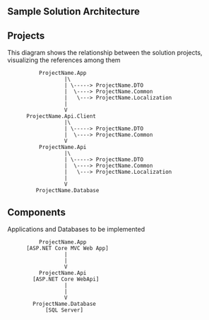 
## Sample Solution Architecture

## Projects

This diagram shows the relationship between the solution projects, visualizing the references among them

```
          ProjectName.App     
                  |\
                  | \-----> ProjectName.DTO
                  |  \----> ProjectName.Common
                  |   \---> ProjectName.Localization
                  |                 
                  V                 
      ProjectName.Api.Client      
                  |\                
                  | \-----> ProjectName.DTO
                  |  \----> ProjectName.Common
                  V                 
          ProjectName.Api         
                  |\
                  | \-----> ProjectName.DTO
                  |  \----> ProjectName.Common
                  |   \---> ProjectName.Localization
                  |                 
                  V
         ProjectName.Database
```

## Components

Applications and Databases to be implemented

```
          ProjectName.App
      [ASP.NET Core MVC Web App]     
                  |
                  |                 
                  V                 
          ProjectName.Api         
        [ASP.NET Core WebApi]
                  |                 
                  |                 
                  V
        ProjectName.Database
            [SQL Server]
```